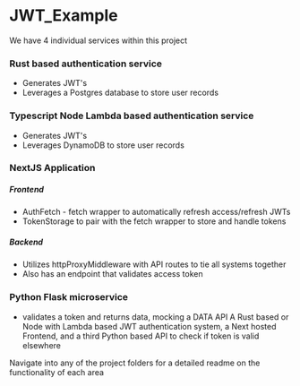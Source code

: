 # JWT_Example

We have 4 individual services within this project
### Rust based authentication service
* Generates JWT's
* Leverages a Postgres database to store user records


### Typescript Node Lambda based authentication service
* Generates JWT's
* Leverages DynamoDB to store user records


### NextJS Application
##### Frontend
* AuthFetch - fetch wrapper to automatically refresh access/refresh JWTs
* TokenStorage to pair with the fetch wrapper to store and handle tokens
##### Backend
* Utilizes httpProxyMiddleware with API routes to tie all systems together
* Also has an endpoint that validates access token


### Python Flask microservice
* validates a token and returns data, mocking a DATA API
A Rust based or Node with Lambda based JWT authentication system, a Next hosted Frontend, and a third Python based API to check if token is valid elsewhere


Navigate into any of the project folders for a detailed readme on the functionality of each area

